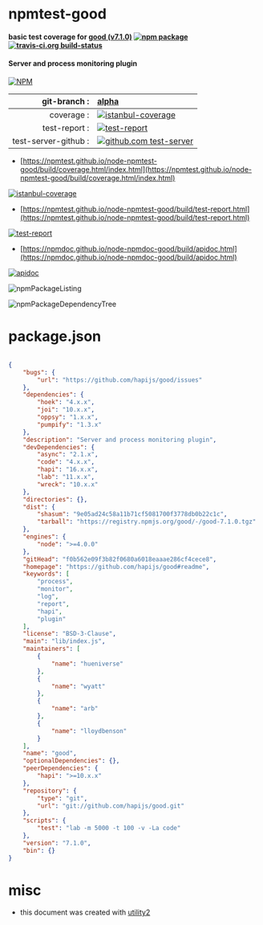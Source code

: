 # npmtest-good

#### basic test coverage for  [good (v7.1.0)](https://github.com/hapijs/good#readme)  [![npm package](https://img.shields.io/npm/v/npmtest-good.svg?style=flat-square)](https://www.npmjs.org/package/npmtest-good) [![travis-ci.org build-status](https://api.travis-ci.org/npmtest/node-npmtest-good.svg)](https://travis-ci.org/npmtest/node-npmtest-good)

#### Server and process monitoring plugin

[![NPM](https://nodei.co/npm/good.png?downloads=true&downloadRank=true&stars=true)](https://www.npmjs.com/package/good)

| git-branch : | [alpha](https://github.com/npmtest/node-npmtest-good/tree/alpha)|
|--:|:--|
| coverage : | [![istanbul-coverage](https://npmtest.github.io/node-npmtest-good/build/coverage.badge.svg)](https://npmtest.github.io/node-npmtest-good/build/coverage.html/index.html)|
| test-report : | [![test-report](https://npmtest.github.io/node-npmtest-good/build/test-report.badge.svg)](https://npmtest.github.io/node-npmtest-good/build/test-report.html)|
| test-server-github : | [![github.com test-server](https://npmtest.github.io/node-npmtest-good/GitHub-Mark-32px.png)](https://npmtest.github.io/node-npmtest-good/build/app/index.html) | | build-artifacts : | [![build-artifacts](https://npmtest.github.io/node-npmtest-good/glyphicons_144_folder_open.png)](https://github.com/npmtest/node-npmtest-good/tree/gh-pages/build)|

- [https://npmtest.github.io/node-npmtest-good/build/coverage.html/index.html](https://npmtest.github.io/node-npmtest-good/build/coverage.html/index.html)

[![istanbul-coverage](https://npmtest.github.io/node-npmtest-good/build/screenCapture.buildCi.browser.%252Ftmp%252Fbuild%252Fcoverage.lib.html.png)](https://npmtest.github.io/node-npmtest-good/build/coverage.html/index.html)

- [https://npmtest.github.io/node-npmtest-good/build/test-report.html](https://npmtest.github.io/node-npmtest-good/build/test-report.html)

[![test-report](https://npmtest.github.io/node-npmtest-good/build/screenCapture.buildCi.browser.%252Ftmp%252Fbuild%252Ftest-report.html.png)](https://npmtest.github.io/node-npmtest-good/build/test-report.html)

- [https://npmdoc.github.io/node-npmdoc-good/build/apidoc.html](https://npmdoc.github.io/node-npmdoc-good/build/apidoc.html)

[![apidoc](https://npmdoc.github.io/node-npmdoc-good/build/screenCapture.buildCi.browser.%252Ftmp%252Fbuild%252Fapidoc.html.png)](https://npmdoc.github.io/node-npmdoc-good/build/apidoc.html)

![npmPackageListing](https://npmtest.github.io/node-npmtest-good/build/screenCapture.npmPackageListing.svg)

![npmPackageDependencyTree](https://npmtest.github.io/node-npmtest-good/build/screenCapture.npmPackageDependencyTree.svg)



# package.json

```json

{
    "bugs": {
        "url": "https://github.com/hapijs/good/issues"
    },
    "dependencies": {
        "hoek": "4.x.x",
        "joi": "10.x.x",
        "oppsy": "1.x.x",
        "pumpify": "1.3.x"
    },
    "description": "Server and process monitoring plugin",
    "devDependencies": {
        "async": "2.1.x",
        "code": "4.x.x",
        "hapi": "16.x.x",
        "lab": "11.x.x",
        "wreck": "10.x.x"
    },
    "directories": {},
    "dist": {
        "shasum": "9e05ad24c58a11b71cf5081700f3778db0b22c1c",
        "tarball": "https://registry.npmjs.org/good/-/good-7.1.0.tgz"
    },
    "engines": {
        "node": ">=4.0.0"
    },
    "gitHead": "f0b562e09f3b82f0680a6018eaaae286cf4cece8",
    "homepage": "https://github.com/hapijs/good#readme",
    "keywords": [
        "process",
        "monitor",
        "log",
        "report",
        "hapi",
        "plugin"
    ],
    "license": "BSD-3-Clause",
    "main": "lib/index.js",
    "maintainers": [
        {
            "name": "hueniverse"
        },
        {
            "name": "wyatt"
        },
        {
            "name": "arb"
        },
        {
            "name": "lloydbenson"
        }
    ],
    "name": "good",
    "optionalDependencies": {},
    "peerDependencies": {
        "hapi": ">=10.x.x"
    },
    "repository": {
        "type": "git",
        "url": "git://github.com/hapijs/good.git"
    },
    "scripts": {
        "test": "lab -m 5000 -t 100 -v -La code"
    },
    "version": "7.1.0",
    "bin": {}
}
```



# misc
- this document was created with [utility2](https://github.com/kaizhu256/node-utility2)
